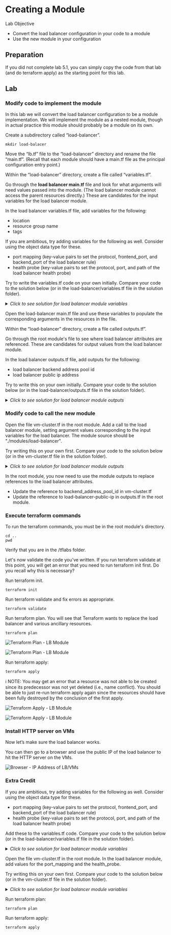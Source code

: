 # Creating a Module

Lab Objective
- Convert the load balancer configuration in your code to a module
- Use the new module in your configuration

## Preparation

If you did not complete lab 5.1, you can simply copy the code from that lab (and do terraform apply) as the starting point for this lab.

## Lab

### Modify code to implement the module

In this lab we will convert the load balancer configuration to be a module implementation.  We will implement the module as a nested module, though in actual practice this module should probably be a module on its own.

Create a subdirectory called “load-balancer”.
```
mkdir load-balacer
```

Move the “lb.tf” file to the “load-balancer” directory and rename the file “main.tf”.  (Recall that each module should have a main.tf file as the principal configuration entry point.)

Within the “load-balancer” directory, create a file called “variables.tf”.

Go through the **load balancer main.tf** file and look for what arguments will need values passed into the module.  (The load balancer module cannot access the parent resources directly.)  These are candidates for the input variables for the load balancer module.

In the load balancer variables.tf file, add variables for the following:
  * location
  * resource group name
  * tags

If you are ambitious, try adding variables for the following as well.  Consider using the object data type for these.
  * port mapping  (key-value pairs to set the protocol, frontend_port, and backend_port of the load balancer rule)
  * health probe (key-value pairs to set the protocol, port, and path of the load balancer health probe)

Try to write the variables.tf code on your own initially. Compare your code to the solution below (or in the load-balancer/variables.tf file in the solution folder).

<details>

 _<summary>Click to see solution for load balancer module variables</summary>_

```
variable "location" {
  type = string
}

variable "resource_group_name" {
  type = string
}

variable "tags" {
  type = map(string)
}

```
</details>

Open the load-balancer main.tf file and use these variables to populate the corresponding arguments in the resources in the file.

Within the “load-balancer” directory, create a file called outputs.tf”.

Go through the root module's file to see where load balancer attributes are referenced.  These are candidates for output values from the load balancer module.

In the load balancer outputs.tf file, add outputs for the following:
  * load balancer backend address pool id
  * load balancer public ip address

Try to write this on your own initially.  Compare your code to the solution below (or in the load-balancer/outputs.tf file in the solution folder).

<details>

 _<summary>Click to see solution for load balancer module outputs</summary>_

```
output "backend_address_pool_id" {
  value = azurerm_lb_backend_address_pool.lab.id
}

output "public_ip_address" {
  value = azurerm_public_ip.lab-lb.ip_address
}
```
</details>

### Modify code to call the new module

Open the file vm-cluster.tf in the root module.  Add a call to the load balancer module, setting argument values corresponding to the input variables for the load balancer.  The module source should be "./modules/load-balancer".

Try writing this on your own first. Compare your code to the solution below (or in the vm-cluster.tf file in the solution folder).

<details>

 _<summary>Click to see solution for load balancer module outputs</summary>_

```
module "load-balancer" {
  source = "./load-balancer"

  location            = local.region
  resource_group_name = azurerm_resource_group.lab.name
  tags                = local.common_tags
}
```
</details>

In the root module, you now need to use the module outputs to replace references to the load balancer attributes.

* Update the reference to backend_address_pool_id in vm-cluster.tf
* Update the reference to load-balancer-public-ip in outputs.tf in the root module.

### Execute terraform commands

To run the terraform commands, you must be in the root module's directory.
```
cd ..
pwd
```
Verify that you are in the /tflabs folder.

Let's now validate the code you've written.  If you run terraform validate at this point, you will get an error that you need to run terraform init first.  Do you recall why this is necessary?

Run terraform init.
```
terraform init
```

Run terraform validate and fix errors as appropriate.
```
terraform validate
```

Run terraform plan. You will see that Terraform wants to replace the load balancer and various ancillary resources.
```
terraform plan
```

![Terraform Plan - LB Module](./images/tf-plan-lb-module1.png "Terraform Plan - LB Module")

![Terraform Plan - LB Module](./images/tf-plan-lb-module2.png "Terraform Plan - LB Module")


Run terraform apply:
```
terraform apply
```

:information_source: NOTE: You may get an error that a resource was not able to be created since its predecessor was not yet deleted (i.e., name conflict).  You should be able to just re-run terraform apply again since the resources should have been fully destroyed by the conclusion of the first apply.

![Terraform Apply - LB Module](./images/tf-apply-lb-module1.png "Terraform Apply - LB Module")

![Terraform Apply - LB Module](./images/tf-apply-lb-module2.png "Terraform Apply - LB Module")

### Install HTTP server on VMs

Now let’s make sure the load balancer works.

You can then go to a browser and use the public IP of the load balancer to hit the HTTP server on the VMs.

![Browser - IP Address of LB/VMs](./images/http-lb.png "Browser - IP Address of LB/VMs")

### Extra Credit

If you are ambitious, try adding variables for the following as well.  Consider using the object data type for these.
  * port mapping  (key-value pairs to set the protocol, frontend_port, and backend_port of the load balancer rule)
  * health probe (key-value pairs to set the protocol, port, and path of the load balancer health probe)

Add these to the variables.tf code. Compare your code to the solution below (or in the load-balancer/variables.tf file in the solution folder).

<details>

 _<summary>Click to see solution for load balancer module variables</summary>_

```
variable "port_mapping" {
  description = "map with keys: protocol, frontend_port, backend_port"
  type = object ({
    protocol      = string,
    frontend_port = number,
    backend_port  = number
  })
}

variable "health_probe" {
  description = "map with keys: protocol, port, request_path"
  type = object ({
    protocol     = string,
    port         = number,
    request_path = string
  })
}
```
</details>

Open the file vm-cluster.tf in the root module.  In the load balancer module, add values for the port_mapping and the health_probe.

Try writing this on your own first. Compare your code to the solution below (or in the vm-cluster.tf file in the solution folder).

<details>

 _<summary>Click to see solution for load balancer module variables</summary>_

```
  port_mapping = {
    protocol      = "Tcp"
    frontend_port = 80
    backend_port  = 80
  }
  health_probe = {
    protocol     = "Http"
    port         = 80
    request_path = "/"
  }
```
</details>

Run terraform plan:
```
terraform plan
```

Run terraform apply:
```
terraform apply
```
